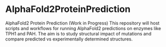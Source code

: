 # AlphaFold2ProteinPrediction
AlphaFold2 Protein Prediction (Work in Progress)
This repository will host scripts and workflows for running AlphaFold2 predictions on enzymes like TPH1 and PAH. The aim is to study structural impact of mutations and compare predicted vs experimentally determined structures.
